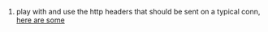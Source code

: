 1. play with and use the http headers that should be sent on a typical conn,  [here are some](http://stackoverflow.com/questions/4726515/what-http-response-headers-are-required)
